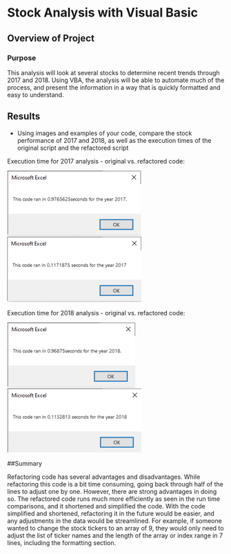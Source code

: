 # Stock Analysis with Visual Basic

## Overview of Project

### Purpose

This analysis will look at several stocks to determine recent trends through 2017 and 2018. Using VBA, the analysis will be able to automate much of the process, and present the information in a way that is quickly formatted and easy to understand.

## Results


- Using images and examples of your code, compare the stock performance of 2017 and 2018, as well as the execution times of the original script and the refactored script


Execution time for 2017 analysis - original vs. refactored code:

![Alt Text](https://github.com/lyanneagger/stock-analysis/blob/main/Resources/VBA_Challenge_2017_v1.png)
![Alt Text](https://github.com/lyanneagger/stock-analysis/blob/main/Resources/VBA_Challenge_2017.png)

Execution time for 2018 analysis - original vs. refactored code:

![Alt Text](https://github.com/lyanneagger/stock-analysis/blob/main/Resources/VBA_Challenge_2018_v1.png)
![Alt Text](https://github.com/lyanneagger/stock-analysis/blob/main/Resources/VBA_Challenge_2018.png)


##Summary

Refactoring code has several advantages and disadvantages. While refactoring this code is a bit time consuming, going back through half of the lines to adjust one by one. However, there are strong advantages in doing so. The refactored code runs much more efficiently as seen in the run time comparisons, and it shortened and simplified the code. With the code simplified and shortened, refactoring it in the future would be easier, and any adjustments in the data would be streamlined. For example, if someone wanted to change the stock tickers to an array of 9, they would only need to adjust the list of ticker names and the length of the array or index range in  7 lines, including the formatting section.
